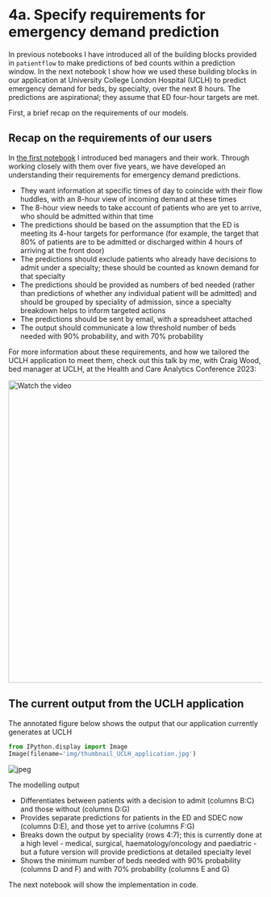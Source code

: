 # 4a. Specify requirements for emergency demand prediction

In previous notebooks I have introduced all of the building blocks provided in `patientflow` to make predictions of bed counts within a prediction window. In the next notebook I show how we used these building blocks in our application at University College London Hospital (UCLH) to predict emergency demand for beds, by specialty, over the next 8 hours. The predictions are aspirational; they assume that ED four-hour targets are met.

First, a brief recap on the requirements of our models.

## Recap on the requirements of our users

In [the first notebook](1_Meet_the_users_of_our_predictions.md) I introduced bed managers and their work. Through working closely with them over five years, we have developed an understanding their requirements for emergency demand predictions.

- They want information at specific times of day to coincide with their flow huddles, with an 8-hour view of incoming demand at these times
- The 8-hour view needs to take account of patients who are yet to arrive, who should be admitted within that time
- The predictions should be based on the assumption that the ED is meeting its 4-hour targets for performance (for example, the target that 80% of patients are to be admitted or discharged within 4 hours of arriving at the front door)
- The predictions should exclude patients who already have decisions to admit under a specialty; these should be counted as known demand for that specialty
- The predictions should be provided as numbers of bed needed (rather than predictions of whether any individual patient will be admitted) and should be grouped by speciality of admission, since a specialty breakdown helps to inform targeted actions
- The predictions should be sent by email, with a spreadsheet attached
- The output should communicate a low threshold number of beds needed with 90% probability, and with 70% probability

For more information about these requirements, and how we tailored the UCLH application to meet them, check out this talk by me, with Craig Wood, bed manager at UCLH, at the Health and Care Analytics Conference 2023:

<a href="https://www.youtube.com/watch?v=1V1IzWmOyX8" target="_blank">
    <img src="https://img.youtube.com/vi/1V1IzWmOyX8/0.jpg" alt="Watch the video" width="600"/>
</a>

## The current output from the UCLH application

The annotated figure below shows the output that our application currently generates at UCLH

```python
from IPython.display import Image
Image(filename='img/thumbnail_UCLH_application.jpg')
```

![jpeg](4a_Specify_emergency_demand_model_files/4a_Specify_emergency_demand_model_1_0.jpg)

The modelling output

- Differentiates between patients with a decision to admit (columns B:C) and those without (columns D:G)
- Provides separate predictions for patients in the ED and SDEC now (columns D:E), and those yet to arrive (columns F:G)
- Breaks down the output by speciality (rows 4:7); this is currently done at a high level - medical, surgical, haematology/oncology and paediatric - but a future version will provide predictions at detailed specialty level
- Shows the minimum number of beds needed with 90% probability (columns D and F) and with 70% probability (columns E and G)

The next notebook will show the implementation in code.
